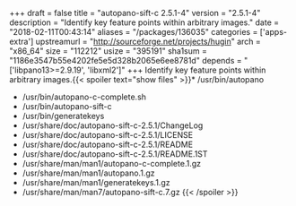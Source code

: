 +++
draft = false
title = "autopano-sift-c 2.5.1-4"
version = "2.5.1-4"
description = "Identify key feature points within arbitrary images."
date = "2018-02-11T00:43:14"
aliases = "/packages/136035"
categories = ['apps-extra']
upstreamurl = "http://sourceforge.net/projects/hugin"
arch = "x86_64"
size = "112212"
usize = "395191"
sha1sum = "1186e3547b55e4202fe5e5d328b2065e6ee8781d"
depends = "['libpano13>=2.9.19', 'libxml2']"
+++
Identify key feature points within arbitrary images.{{< spoiler text="show files" >}}* /usr/bin/autopano
* /usr/bin/autopano-c-complete.sh
* /usr/bin/autopano-sift-c
* /usr/bin/generatekeys
* /usr/share/doc/autopano-sift-c-2.5.1/ChangeLog
* /usr/share/doc/autopano-sift-c-2.5.1/LICENSE
* /usr/share/doc/autopano-sift-c-2.5.1/README
* /usr/share/doc/autopano-sift-c-2.5.1/README.1ST
* /usr/share/man/man1/autopano-c-complete.1.gz
* /usr/share/man/man1/autopano.1.gz
* /usr/share/man/man1/generatekeys.1.gz
* /usr/share/man/man7/autopano-sift-c.7.gz
{{< /spoiler >}}